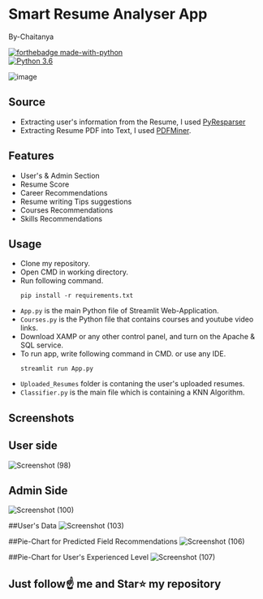 # Smart Resume Analyser App
By-Chaitanya

[![forthebadge made-with-python](http://ForTheBadge.com/images/badges/made-with-python.svg)](https://www.python.org/)                 
[![Python 3.6](https://img.shields.io/badge/python-3.6-blue.svg)](https://www.python.org/downloads/release/python-360/)   

![image](![Parsers-Banner](https://github.com/MateChaitanya/Resume-Analyser/assets/99747639/3c92125e-add5-4db9-beb4-94ccaad13157)
)


## Source
- Extracting user's information from the Resume, I used [PyResparser](https://omkarpathak.in/pyresparser/)
- Extracting Resume PDF into Text, I used [PDFMiner](https://pypi.org/project/pdfminer/).

## Features
- User's & Admin Section
- Resume Score
- Career Recommendations
- Resume writing Tips suggestions
- Courses Recommendations
- Skills Recommendations

## Usage
- Clone my repository.
- Open CMD in working directory.
- Run following command.
  ```
  pip install -r requirements.txt
  ```
- `App.py` is the main Python file of Streamlit Web-Application. 
- `Courses.py` is the Python file that contains courses and youtube video links.
- Download XAMP or any other control panel, and turn on the Apache & SQL service.
- To run app, write following command in CMD. or use any IDE.
  ```
  streamlit run App.py
  ```
- `Uploaded_Resumes` folder is contaning the user's uploaded resumes.
- `Classifier.py` is the main file which is containing a KNN Algorithm.

## Screenshots

## User side
![Screenshot (98)](https://github.com/MateChaitanya/Smart-Resume-Analyser/assets/99747639/a96b6492-a5e8-4ec0-be25-64e298ce13ce)


## Admin Side
![Screenshot (100)](https://github.com/MateChaitanya/Smart-Resume-Analyser/assets/99747639/883aafbc-6361-4ae1-a4ab-033d130b3c7e)

##User's Data
![Screenshot (103)](https://github.com/MateChaitanya/Smart-Resume-Analyser/assets/99747639/65539adf-6dde-422f-b958-63743f6b7e1e)

##Pie-Chart for Predicted Field Recommendations
![Screenshot (106)](https://github.com/MateChaitanya/Smart-Resume-Analyser/assets/99747639/e5d37b7d-cefd-4f0f-a993-69edc8cab6df)

##Pie-Chart for User's Experienced Level
![Screenshot (107)](https://github.com/MateChaitanya/Smart-Resume-Analyser/assets/99747639/314a37db-c5d8-498e-b679-84c3c38052e0)






## Just follow☝️ me and Star⭐ my repository 
